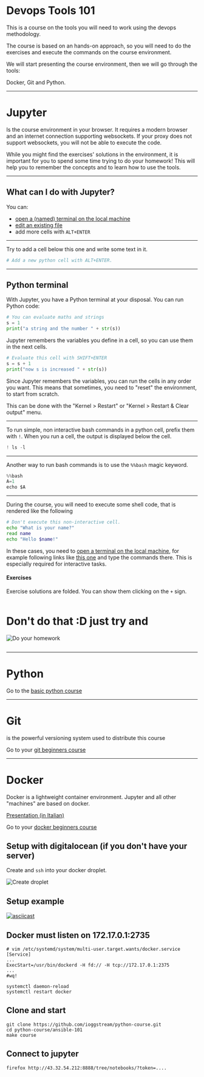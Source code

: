<!-- #region solution="hidden" -->
# Devops Tools 101

This is a course on the tools you will need to work using the devops methodology.

The course is based on an hands-on approach, so you will need to do the exercises
and execute the commands on the course environment.

We will start presenting the course environment, then we will go through the tools:

Docker, Git and Python.
<!-- #endregion -->

---

# Jupyter

Is the course environment in your browser.
It requires a modern browser and an internet connection supporting
websockets. If your proxy does not support websockets, you will not be able to
execute the code.

While you might find the exercises' solutions in the environment,
it is important for you to spend some time trying to do your homework!
This will help you to remember the concepts and to learn how to use the tools.

---

## What can I do with Jupyter?

You can:

- [open a (named) terminal on the local machine](/terminals/example)
- [edit an existing file](/edit/notebooks/untitled.txt)
- add more cells with `ALT+ENTER`

----

Try to add a cell below this one and write some text in it.

```python
# Add a new python cell with ALT+ENTER.
```

---

## Python terminal

With Jupyter, you have a Python terminal at your disposal.
You can run Python code:

```python
# You can evaluate maths and strings
s = 1
print("a string and the number " + str(s))
```

Jupyter remembers the variables you define in a cell, so you can use them in the next cells.

```python
# Evaluate this cell with SHIFT+ENTER
s = s + 1
print("now s is increased " + str(s))
```

Since Jupyter remembers the variables, you can run the cells in any order you want.
This means that sometimes, you need to "reset" the environment, to start from scratch.

This can be done with the "Kernel > Restart" or "Kernel > Restart & Clear output" menu.

----

To run simple, non interactive bash commands in a python cell, prefix them with `!`.
When you run a cell, the output is displayed below the cell.

```python
! ls -l
```

----

Another way to run bash commands is to use the `%%bash` magic keyword.

```python
%%bash
A=1
echo $A
```

----

<!-- #region -->

During the course, you will need to execute some shell code, that is rendered like the following

```bash
# Don't execute this non-interactive cell.
echo "What is your name?"
read name
echo "Hello $name!"
```

In these cases, you need to [open a terminal on the local machine](/terminals/example), for example following links like [this one](/terminals/example) and type the commands there. This is especially required for interactive tasks.

<!-- #endregion -->

<!-- #region solution="hidden" solution_first=true -->
#### Exercises

Exercise solutions are folded. You can show them clicking on the `+` sign.

<!-- #endregion -->

```python

```

<!-- #region solution="hidden" solution_first=true -->
# Don't do that :D just try and

![Do your homework](http://s2.quickmeme.com/img/43/438ccdc454bc53dfe79f6190ee43b2be19bd578ad002426efcf90f7a327cedd1.jpg)
<!-- #endregion -->

```python solution="hidden"

```

---

# Python

Go to the [basic python course](/tree/notebooks/rendered_notebooks/python-basic)

---

# Git

is the powerful versioning system used to distribute this course

Go to your [git beginners course](/notebooks/notebooks/rendered_notebooks/git-101/01-git.ipynb)

---

# Docker

Docker is a lightweight container environment. Jupyter and all other "machines" are based on docker.

[Presentation (in Italian)](https://docs.google.com/presentation/d/15swQ2gHWAKYAm_ZbBme9rmzV1CpLNl1npvgrUyODu1s/)

Go to your [docker beginners course](/notebooks/notebooks/rendered_notebooks/docker-101/)

<!-- #region -->
## Setup with digitalocean (if you don't have your server)

Create and `ssh` into your docker droplet.

![Create droplet](https://cdn.pbrd.co/images/GA8dkaJ.png)

## Setup example

[![asciicast](https://asciinema.org/a/9xqX4akNND7Yc0Q1sTb3ZnEhI.png)](https://asciinema.org/a/9xqX4akNND7Yc0Q1sTb3ZnEhI)

## Docker must listen on 172.17.0.1:2735

```
# vim /etc/systemd/system/multi-user.target.wants/docker.service
[Service]
...
ExecStart=/usr/bin/dockerd -H fd:// -H tcp://172.17.0.1:2375
...
#wq!

systemctl daemon-reload
systemctl restart docker
```

## Clone and start

```
git clone https://github.com/ioggstream/python-course.git
cd python-course/ansible-101
make course

```

## Connect to jupyter

```
firefox http://43.32.54.212:8888/tree/notebooks/?token=....
```

<!-- #endregion -->
